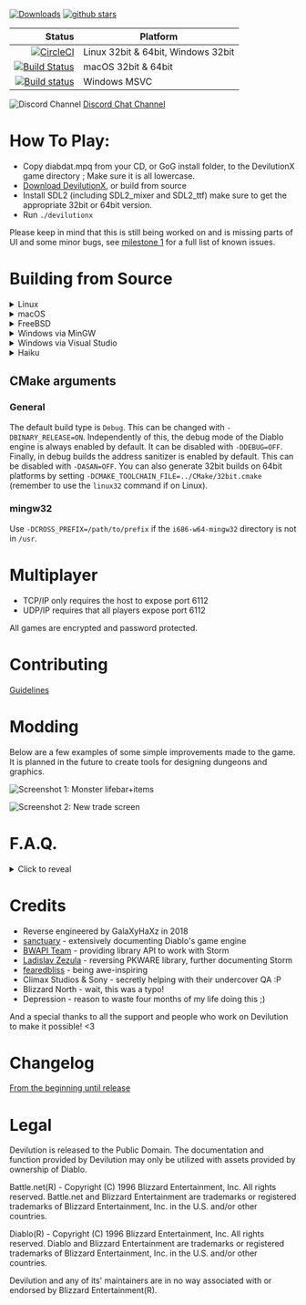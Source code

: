 [![Downloads](https://img.shields.io/github/downloads/diasurgical/devilutionX/total.svg)](https://github.com/diasurgical/devilutionX/releases)
[![github stars](https://img.shields.io/github/stars/diasurgical/devilutionX.svg)](https://github.com/diasurgical/devilutionX/stargazers)

Status | Platform
---:| ---
[![CircleCI](https://circleci.com/gh/diasurgical/devilutionX.svg?style=svg)](https://circleci.com/gh/diasurgical/devilutionX) | Linux 32bit & 64bit, Windows 32bit
[![Build Status](https://travis-ci.org/diasurgical/devilutionX.svg?branch=master)](https://travis-ci.org/diasurgical/devilutionX) | macOS 32bit & 64bit
[![Build status](https://ci.appveyor.com/api/projects/status/1a0jus2372qvksht?svg=true)](https://ci.appveyor.com/project/AJenbo/devilutionx) | Windows MSVC

![Discord Channel](https://avatars3.githubusercontent.com/u/1965106?s=16&v=4) [Discord Chat Channel](https://discord.gg/aQBQdDe)

# How To Play:
 - Copy diabdat.mpq from your CD, or GoG install folder, to the DevilutionX game directory ; Make sure it is all lowercase.
 - [Download DevilutionX](https://github.com/diasurgical/devilutionX/releases), or build from source
 - Install SDL2 (including SDL2_mixer and SDL2_ttf) make sure to get the appropriate 32bit or 64bit version.
 - Run `./devilutionx`

Please keep in mind that this is still being worked on and is missing parts of UI and some minor bugs, see [milestone 1](https://github.com/diasurgical/devilutionX/milestone/1) for a full list of known issues.

# Building from Source
<details><summary>Linux</summary>

### Installing dependencies on Debian and Ubuntu
```
sudo apt-get install cmake g++ libsdl2-mixer-dev libsdl2-ttf-dev libsodium-dev
```
### Installing dependencies on Fedora
```
sudo dnf install cmake glibc-devel SDL2-devel SDL2_ttf-devel SDL2_mixer-devel libsodium-devel libasan
```
### Compiling
```
mkdir build
cd build
cmake ..
make -j$(nproc)
```
</details>

<details><summary>macOS</summary>

Make sure you have [Homebrew](https://brew.sh/) installed, then run:

```
brew bundle
mkdir build
cd build
cmake ..
make -j$(sysctl -n hw.physicalcpu)
```
</details>
<details><summary>FreeBSD</summary>
*Note: At the moment this only appears to work from a 32bit system.*

### Installing dependencies
```
pkg install cmake gcc8 sdl2_mixer sdl2_ttf libsodium
```
### Compiling
```
mkdir build
cd build
cmake -DCMAKE_C_COMPILER=/usr/local/bin/gcc8 -DCMAKE_CXX_COMPILER=/usr/local/bin/g++8 ..
make -j$(sysctl -n hw.ncpu)
```
</details>

<details><summary>Windows via MinGW</summary>

### Installing dependencies on Debian and Ubuntu

Download and place the 32bit MinGW Development Libraries of [SDL2](https://www.libsdl.org/download-2.0.php), [SDL2_mixer](https://www.libsdl.org/projects/SDL_mixer/), [SDL2_ttf](https://www.libsdl.org/projects/SDL_ttf/) and [Libsodium](https://github.com/jedisct1/libsodium/releases) in `/user/i686-w64-mingw32`.

```
sudo apt-get install cmake gcc-mingw-w64-i686 g++-mingw-w64-i686
```
### Compiling
```
mkdir build
cd build
cmake -DASAN=OFF -DCMAKE_TOOLCHAIN_FILE=../CMake/mingwcc.cmake ..
make -j$(nproc)
```
</details>
<details><summary>Windows via Visual Studio</summary>

### Installing dependencies
Make sure to install the `C++ CMake tools for Windows` component for Visual Studio.

* **Using vcpkg (recommended)**
1. Install vcpkg following the instructions from https://github.com/microsoft/vcpkg#quick-start.

	Don't forget to perform _user-wide integration_ step for additional convenience.
2. Install required dependencies by executing the following command (via cmd or powershell):

	`vcpkg install sdl2:x86-windows sdl2-mixer:x86-windows sdl2-ttf:x86-windows libsodium:x86-windows`

	_Note: this command installs libraries compiled for x86 but it's not hard to do the same for x64 libraries if you need it_

* **Manually**
1. Download and place the 32bit MSVC Development Libraries of [SDL2](https://www.libsdl.org/download-2.0.php), [SDL2_mixer](https://www.libsdl.org/projects/SDL_mixer/), [SDL2_ttf](https://www.libsdl.org/projects/SDL_ttf/) and [Libsodium](https://github.com/jedisct1/libsodium/releases) in `%USERPROFILE%\AppData\Local\Microsoft\WindowsApps\`.
2. If dependencies are not found or you wish to place them in other location - configure required path variables in _"Manage Configurations..."_ dialog inside Visual Studio or in _cmake-gui_.

### Compiling

* **Through Open->CMake in Visual Studio**
1. Go to `File -> Open -> CMake`, select `CMakeLists.txt` from the project root.
2. Select `Build devilution.exe` from the `Build` menu.

	_Note: By default Visual Studio only creates configuration x64-Debug, to add the new configuration (e.g. x86-Debug) please click "Manage Configurations..." in combo box on the top and then on button with green plus to add a new configuration_

* **Through cmake-gui**

1. Input the path to devilutionx source directory at `Where is the source code:` field.
2. Input the path where the binaries would be placed at `Where to build the binaries:` field. If you want to place them inside source directory it's preferable to do so inside directory called `build` to avoid the binaries being added to the source tree.
3. It's recommended to input `Win32` in `Optional Platform for Generator`, otherwise it will default to x64 build.
4. In case you're using `vcpkg` select `Specify toolchain file for cross-compiling` and select the file `scripts/buildsystems/vcpkg.cmake` from `vcpkg` directory otherwise just go with `Use default native compilers`.
5. In case you need to select any paths to dependencies manually do this right in cmake-gui window.
6. Press `Generate` and open produced `.sln` file using Visual Studio.
7. Use build/debug etc. commands inside Visual Studio Solution like with any normal Visual Studio project.
</details>

<details><summary>Haiku</summary>

### Installing dependencies on 32 bit Haiku
```
pkgman install cmake_x86 devel:libsdl2_x86 devel:libsdl2_mixer_x86 devel:libsdl2_ttf_x86 devel:libsodium_x86
```
### Installing dependencies on 64 bit Haiku
```
pkgman install cmake devel:libsdl2 devel:libsdl2_mixer devel:libsdl2_ttf devel:libsodium
```
### Compiling on 32 bit Haiku
```
mkdir build
cd build
cmake -DCMAKE_C_COMPILER=gcc-x86 -DCMAKE_CXX_COMPILER=g++-x86 -DBINARY_RELEASE=ON ..
make -j$(nproc)
```
### Compiling on 64 bit Haiku
```
mkdir build
cd build
cmake ..
make -j$(nproc)
```
</details>

## CMake arguments
### General
The default build type is `Debug`. This can be changed with `-DBINARY_RELEASE=ON`. Independently of this, the debug mode of the Diablo engine is always enabled by default. It can be disabled with `-DDEBUG=OFF`. Finally, in debug builds the address sanitizer is enabled by default. This can be disabled with `-DASAN=OFF`.
You can also generate 32bit builds on 64bit platforms by setting `-DCMAKE_TOOLCHAIN_FILE=../CMake/32bit.cmake` (remember to use the `linux32` command if on Linux).
### mingw32
Use `-DCROSS_PREFIX=/path/to/prefix` if the `i686-w64-mingw32` directory is not in `/usr`.


# Multiplayer
 - TCP/IP only requires the host to expose port 6112
 - UDP/IP requires that all players expose port 6112

All games are encrypted and password protected.

# Contributing
[Guidelines](docs/CONTRIBUTING.md)

# Modding
Below are a few examples of some simple improvements made to the game. It is planned in the future to create tools for designing dungeons and graphics.

![Screenshot 1: Monster lifebar+items](https://github.com/diasurgical/scalpel/blob/master/screens/mod1.png)

![Screenshot 2: New trade screen](https://github.com/diasurgical/scalpel/blob/master/screens/mod2.png)

# F.A.Q.
<details><summary>Click to reveal</summary>

> Wow, does this mean I can download and play Diablo for free now?

No, you'll need access to the data from the original game. If you don't have an original CD then you can [buy Diablo from GoG.com](https://www.gog.com/game/diablo). Alternatively you can also use `spawn.mpq` from the [http://ftp.blizzard.com/pub/demos/diablosw.exe](shareware) version and compile the with the SPAWN flag defined.
> Cool, so I fired your mod up, but there's no 1080p or new features?

We're working on it.
> What about Hellfire?

Hellfire was a bit of a flop on the developer's part. Support may come in the future once the base game is finished.
</details>

# Credits
- Reverse engineered by GalaXyHaXz in 2018
- [sanctuary](https://github.com/sanctuary) - extensively documenting Diablo's game engine
- [BWAPI Team](https://github.com/bwapi) - providing library API to work with Storm
- [Ladislav Zezula](https://github.com/ladislav-zezula) - reversing PKWARE library, further documenting Storm
- [fearedbliss](https://github.com/fearedbliss) - being awe-inspiring
- Climax Studios & Sony - secretly helping with their undercover QA :P
- Blizzard North - wait, this was a typo!
- Depression - reason to waste four months of my life doing this ;)

And a special thanks to all the support and people who work on Devilution to make it possible! <3

# Changelog
[From the beginning until release](docs/CHANGELOG.md)

# Legal
Devilution is released to the Public Domain. The documentation and function provided by Devilution may only be utilized with assets provided by ownership of Diablo.

Battle.net(R) - Copyright (C) 1996 Blizzard Entertainment, Inc. All rights reserved. Battle.net and Blizzard Entertainment are trademarks or registered trademarks of Blizzard Entertainment, Inc. in the U.S. and/or other countries.

Diablo(R) - Copyright (C) 1996 Blizzard Entertainment, Inc. All rights reserved. Diablo and Blizzard Entertainment are trademarks or registered trademarks of Blizzard Entertainment, Inc. in the U.S. and/or other countries.

Devilution and any of its' maintainers are in no way associated with or endorsed by Blizzard Entertainment(R).
